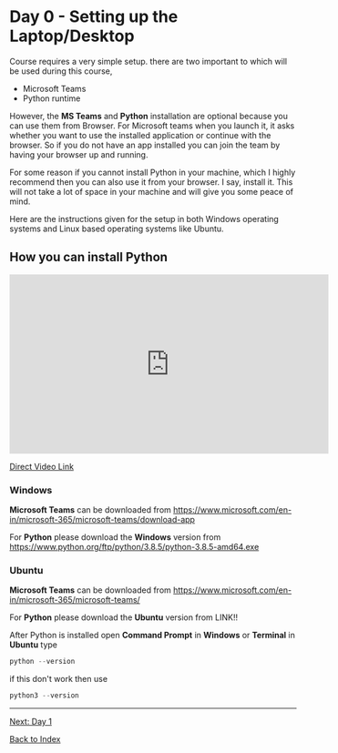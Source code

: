# Day 0 - Setting up the Laptop/Desktop

Course requires a very simple setup.  there are two important to which will be used during this course,
- Microsoft Teams
- Python runtime

However, the **MS Teams** and **Python** installation are optional because you can use them from Browser. For Microsoft teams when you launch it, it asks whether you want to use the installed application or continue with the browser. So if you do not have an app installed you can join the team by having your browser up and running.  

For some reason if you cannot install Python in your machine, which I highly recommend then you can also use it from your browser. I say, install it. This will not take a lot of space in your machine and will give you some peace of mind.  

Here are the instructions given for the setup in both Windows operating systems and Linux based operating systems like Ubuntu.

## How you can install Python
<iframe width="560" height="315" src="https://www.youtube.com/embed/hrzKDORwvxs" frameborder="0" allow="accelerometer; autoplay; encrypted-media; gyroscope; picture-in-picture" allowfullscreen></iframe>

[Direct Video Link](https://www.youtube.com/hrzKDORwvxs)

### Windows 
**Microsoft Teams** can be downloaded from <https://www.microsoft.com/en-in/microsoft-365/microsoft-teams/download-app>

For **Python** please download the **Windows** version from https://www.python.org/ftp/python/3.8.5/python-3.8.5-amd64.exe

### Ubuntu
**Microsoft Teams** can be downloaded from <https://www.microsoft.com/en-in/microsoft-365/microsoft-teams/>

For **Python** please download the **Ubuntu** version from 
LINK!!

After Python is installed open **Command Prompt** in **Windows** or **Terminal** in **Ubuntu** type 
```python
python --version
```
if this don't work then use
```python
python3 --version
```

---
[Next: Day 1](01-day01.md)

[Back to Index](index.md)